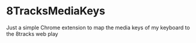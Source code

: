 8TracksMediaKeys
================

Just a simple Chrome extension to map the media keys of my keyboard to the 8tracks web play
